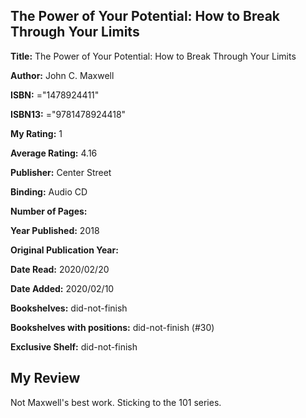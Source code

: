 ## The Power of Your Potential: How to Break Through Your Limits

**Title:** The Power of Your Potential: How to Break Through Your Limits

**Author:** John C. Maxwell

**ISBN:** ="1478924411"

**ISBN13:** ="9781478924418"

**My Rating:** 1

**Average Rating:** 4.16

**Publisher:** Center Street

**Binding:** Audio CD

**Number of Pages:** 

**Year Published:** 2018

**Original Publication Year:** 

**Date Read:** 2020/02/20

**Date Added:** 2020/02/10

**Bookshelves:** did-not-finish

**Bookshelves with positions:** did-not-finish (#30)

**Exclusive Shelf:** did-not-finish


## My Review

Not Maxwell's best work. Sticking to the 101 series.
